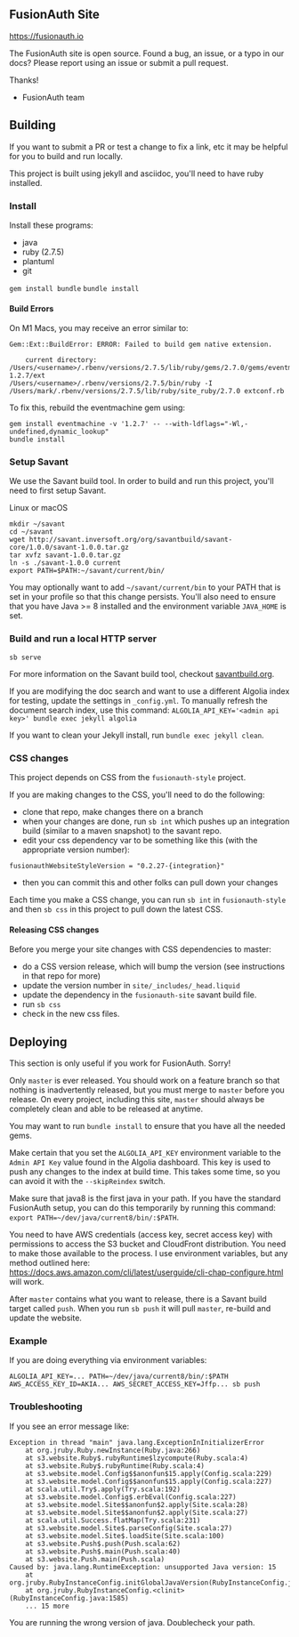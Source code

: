 ## FusionAuth Site 

https://fusionauth.io

The FusionAuth site is open source. Found a bug, an issue, or a typo in our docs? Please report using an issue or submit a pull request.

Thanks!
 - FusionAuth team

## Building

If you want to submit a PR or test a change to fix a link, etc it may be helpful for you to build and run locally.

This project is built using jekyll and asciidoc, you'll need to have ruby installed.

### Install

Install these programs:

- java
- ruby (2.7.5)
- plantuml
- git

`gem install bundle`
`bundle install`

#### Build Errors
On M1 Macs, you may receive an error similar to:
```text
Gem::Ext::BuildError: ERROR: Failed to build gem native extension.

    current directory: /Users/<username>/.rbenv/versions/2.7.5/lib/ruby/gems/2.7.0/gems/eventmachine-1.2.7/ext
/Users/<username>/.rbenv/versions/2.7.5/bin/ruby -I /Users/mark/.rbenv/versions/2.7.5/lib/ruby/site_ruby/2.7.0 extconf.rb
```

To fix this, rebuild the eventmachine gem using:
```shell
gem install eventmachine -v '1.2.7' -- --with-ldflags="-Wl,-undefined,dynamic_lookup"
bundle install
```

### Setup Savant

We use the Savant build tool. In order to build and run this project, you'll need to first setup Savant.

Linux or macOS

```
mkdir ~/savant
cd ~/savant
wget http://savant.inversoft.org/org/savantbuild/savant-core/1.0.0/savant-1.0.0.tar.gz
tar xvfz savant-1.0.0.tar.gz
ln -s ./savant-1.0.0 current
export PATH=$PATH:~/savant/current/bin/
```

You may optionally want to add `~/savant/current/bin` to your PATH that is set in your profile so that this change persists. You'll also need to ensure that you have Java >= 8 installed and the environment variable  `JAVA_HOME` is set.

### Build and run a local HTTP server

```
sb serve
```

For more information on the Savant build tool, checkout [savantbuild.org](http://savantbuild.org/).

If you are modifying the doc search and want to use a different Algolia index for testing, update the settings in `_config.yml`. To manually refresh the document search index, use this command: `ALGOLIA_API_KEY='<admin api key>' bundle exec jekyll algolia`

If you want to clean your Jekyll install, run `bundle exec jekyll clean`.

### CSS changes

This project depends on CSS from the `fusionauth-style` project.

If you are making changes to the CSS, you'll need to do the following:

* clone that repo, make changes there on a branch
* when your changes are done, run `sb int` which pushes up an integration build (similar to a maven snapshot) to the savant repo.
* edit your css dependency var to be something like this (with the appropriate version number):
```
fusionauthWebsiteStyleVersion = "0.2.27-{integration}"
```
* then you can commit this and other folks can pull down your changes

Each time you make a CSS change, you can run `sb int` in `fusionauth-style` and then `sb css` in this project to pull down the latest CSS.

#### Releasing CSS changes

Before you merge your site changes with CSS dependencies to master:

* do a CSS version release, which will bump the version (see instructions in that repo for more)
* update the version number in `site/_includes/_head.liquid`
* update the dependency in the `fusionauth-site` savant build file.
* run `sb css`
* check in the new css files.


## Deploying

This section is only useful if you work for FusionAuth. Sorry!

Only `master` is ever released. You should work on a feature branch so that nothing is inadvertently released, but you must merge to `master` before you release. On every project, including this site, `master` should always be completely clean and able to be released at anytime.

You may want to run `bundle install` to ensure that you have all the needed gems.

Make certain that you set the `ALGOLIA_API_KEY` environment variable to the `Admin API Key` value found in the Algolia dashboard. This key is used to push any changes to the index at build time. This takes some time, so you can avoid it with the `--skipReindex` switch.

Make sure that java8 is the first java in your path. If you have the standard FusionAuth setup, you can do this temporarily by running this command: `export PATH=~/dev/java/current8/bin/:$PATH`.

You need to have AWS credentials (access key, secret access key) with permissions to access the S3 bucket and CloudFront distribution. You need to make those available to the process. I use environment variables, but any method outlined here: https://docs.aws.amazon.com/cli/latest/userguide/cli-chap-configure.html will work.

After `master` contains what you want to release, there is a Savant build target called `push`. When you run `sb push` it will pull `master`, re-build and update the website.

### Example

If you are doing everything via environment variables:

```
ALGOLIA_API_KEY=... PATH=~/dev/java/current8/bin/:$PATH AWS_ACCESS_KEY_ID=AKIA... AWS_SECRET_ACCESS_KEY=Jffp... sb push
```

### Troubleshooting

If you see an error message like:

```
Exception in thread "main" java.lang.ExceptionInInitializerError
	at org.jruby.Ruby.newInstance(Ruby.java:266)
	at s3.website.Ruby$.rubyRuntime$lzycompute(Ruby.scala:4)
	at s3.website.Ruby$.rubyRuntime(Ruby.scala:4)
	at s3.website.model.Config$$anonfun$15.apply(Config.scala:229)
	at s3.website.model.Config$$anonfun$15.apply(Config.scala:227)
	at scala.util.Try$.apply(Try.scala:192)
	at s3.website.model.Config$.erbEval(Config.scala:227)
	at s3.website.model.Site$$anonfun$2.apply(Site.scala:28)
	at s3.website.model.Site$$anonfun$2.apply(Site.scala:27)
	at scala.util.Success.flatMap(Try.scala:231)
	at s3.website.model.Site$.parseConfig(Site.scala:27)
	at s3.website.model.Site$.loadSite(Site.scala:100)
	at s3.website.Push$.push(Push.scala:62)
	at s3.website.Push$.main(Push.scala:40)
	at s3.website.Push.main(Push.scala)
Caused by: java.lang.RuntimeException: unsupported Java version: 15
	at org.jruby.RubyInstanceConfig.initGlobalJavaVersion(RubyInstanceConfig.java:1878)
	at org.jruby.RubyInstanceConfig.<clinit>(RubyInstanceConfig.java:1585)
	... 15 more
```

You are running the wrong version of java. Doublecheck your path.



